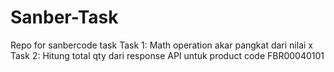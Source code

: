 # Sanber-Task
Repo for sanbercode task
Task 1: Math operation akar pangkat dari nilai x
Task 2: Hitung total qty dari response API untuk product code FBR00040101
